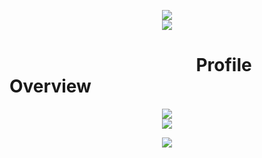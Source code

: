 
<p align="center"> 
 <img src="https://komarev.com/ghpvc/?username=DevadutSB">
 <br>
<img src="https://github-profile-trophy.vercel.app/?username=DevadutSB&theme=discord&&row=2&column=3">
</p>

# &nbsp;&nbsp;&nbsp;&nbsp;&nbsp;&nbsp;&nbsp;&nbsp;&nbsp;&nbsp;&nbsp;&nbsp;&nbsp;&nbsp;&nbsp;&nbsp;&nbsp;&nbsp;&nbsp;&nbsp;&nbsp;&nbsp;&nbsp;&nbsp;&nbsp;&nbsp;&nbsp;&nbsp;&nbsp;&nbsp;&nbsp;&nbsp;&nbsp;&nbsp;&nbsp;&nbsp;&nbsp;&nbsp;&nbsp;&nbsp;&nbsp;&nbsp;&nbsp;&nbsp; Profile Overview
<p align="center"> 
 <img src="https://github-readme-stats.vercel.app/api?username=DevadutSB&theme=blue-green">
 <br>
 <img src="https://github-readme-streak-stats.herokuapp.com/?user=DevadutSB&theme=blue-green">
</p>

<p align="center"> 
<img src="https://github-readme-stats.vercel.app/api/top-langs/?username=DevadutSB&theme=highcontrast">
</p>
